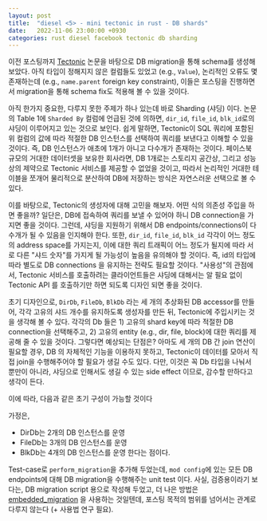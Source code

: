 ```yaml
---
layout: post
title:  "diesel <5> - mini tectonic in rust - DB shards"
date:   2022-11-06 23:00:00 +0930
categories: rust diesel facebook tectonic db sharding
---
```


이전 포스팅까지 [Tectonic](https://www.usenix.org/system/files/fast21-pan.pdf) 논문을 바탕으로 DB migration을 통해 schema를 생성해보았다.
아직 타입이 정해지지 않은 컬럼들도 있었고 (e.g., `Value`), 논리적인 오류도 몇 존재하는데
(e.g., `name.parent` foreign key constraint), 이들은 포스팅을 진행하면서 
migration을 통해 schema fix도 적용해 볼 수 있을 것이다.

아직 한가지 중요한, 다루지 못한 주제가 하나 있는데 바로 Sharding (샤딩) 이다. 논문의 Table 1에
`Sharded By` 컬럼에 언급된 것에 의하면, `dir_id`, `file_id`, `blk_id`로의 샤딩이 이루어지고
있는 것으로 보인다. 쉽게 말하면, Tectonic이 SQL 쿼리에 포함된 위 컬럼의 값에 따라 적절한 DB 인스턴스를
선택하여 쿼리를 보낸다고 이해할 수 있을 것이다. 즉, DB 인스턴스가 애초에 1개가 아니고 다수개가 존재하는
것이다. 페이스북 규모의 거대한 데이터셋을 보유한 회사라면, DB 1개로는 스토리지 공간상, 
그리고 성능상의 제약으로 Tectonic 서비스를 제공할 수 없었을 것이고, 따라서 논리적인 거대한 테이블을
쪼개어 물리적으로 분산하여 DB에 저장하는 방식은 자연스러운 선택으로 볼 수 있다.

이를 바탕으로, Tectonic의 생성자에 대해 고민을 해보자. 어떤 식의 의존성 주입을 하면 좋을까?
일단은, DB에 접속하여 쿼리를 보낼 수 있어야 하니 DB connection을 가지면 좋을 것이다.
그런데, 샤딩을 지원하기 위해서 DB endpoints/connections이 다수개가 될 수 있음을 인지해야 한다.
또한, `dir_id`, `file_id`, `blk_id` 각각이 어느 정도의 address space를 가지는지, 
이에 대한 쿼리 트래픽이 어느 정도가 될지에 따라 서로 다른 "샤드 숫자"를 가지게 될 가능성이 높음을
유의해야 할 것이다. 즉, id의 타입에 따라 별도로 DB connections 을 유지하는 전략도 필요할
것이다. "사용성"의 관점에서, Tectonic 서비스를 호출하려는 클라이언트들은 샤딩에 대해서는 알 필요
없이 Tectonic API 를 호출하기만 하면 되도록 디자인 되면 좋을 것이다.

초기 디자인으로, `DirDb`, `FileDb`, `BlkDb` 라는 세 개의 추상화된 DB accessor를 
만들어, 각각 고유의 샤드 개수를 유지하도록 생성자를 만든 뒤,
Tectonic에 주입시키는 것을 생각해 볼 수 있다.
각각의 Db 들은 1) 고유의 shard key에 따라 적절한 DB connection을 선택해주고,
2) 고유의 entity (e.g., dir, file, block)에 대한 쿼리를 제공해 줄 수 있을 것이다.
그렇다면 예상되는 단점은? 아마도 세 개의 DB 간 join 연산이 필요할 경우, DB 의 자체적인
기능을 이용하지 못하고, Tectonic이 데이터를 모아서 직접 join을 수행해주어야 할 필요가
생길 수도 있다. 다만, 이것은 꼭 Db 타입을 나눠서 뿐만이 아니라, 샤딩으로 인해서도 생길 수 있는
side effect 이므로, 감수할 만하다고 생각이 든다.

이에 따라, 다음과 같은 초기 구성이 가능할 것이다

<script src="https://gist.github.com/yyu-nim/794cd233dcfd5a6572d9cef6245429ea.js"></script>

가정은,
- DirDb는 2개의 DB 인스턴스를 운영
- FileDb는 3개의 DB 인스턴스를 운영
- BlkDb는 4개의 DB 인스턴스를 운영
한다는 점이다. 

Test-case로 `perform_migration`을 추가해 두었는데, `mod config`에 있는
모든 DB endpoints에 대해 DB migration을 수행해주는 unit test 이다. 사실, 
검증용이라기 보다는, DB migration script 용으로 작성해 두었고, 더 나은 방법은
[embedded_migration](https://docs.rs/diesel_migrations/latest/diesel_migrations/) 을
사용하는 것일텐데, 포스팅 목적의 범위를 넘어서는 관계로 다루지 않는다 (+ 사용법 연구 필요).